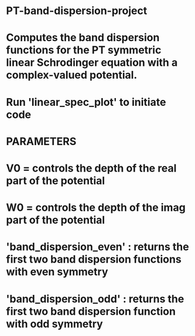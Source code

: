 # PT-band-dispersion-project
# Computes the band dispersion functions for the PT symmetric linear Schrodinger equation with a complex-valued potential.

# Run 'linear_spec_plot' to initiate code

# PARAMETERS
# V0 = controls the depth of the real part of the potential
# W0 = controls the depth of the imag part of the potential

# 'band_dispersion_even' : returns the first two band dispersion functions with even symmetry
# 'band_dispersion_odd'  : returns the first two band dispersion function with odd symmetry
